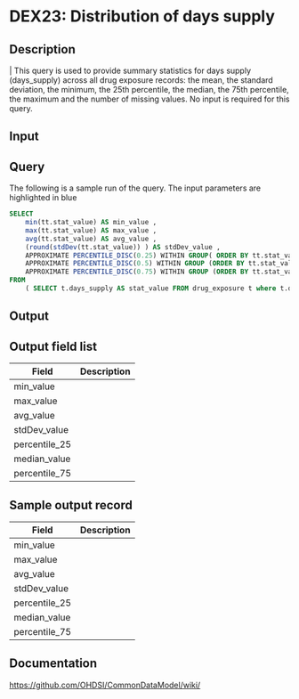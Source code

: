 <!---
Group:drug exposure
Name:DEX23 Distribution of days supply
Author:Patrick Ryan
CDM Version: 5.0
-->

# DEX23: Distribution of days supply

## Description
| This query is used to provide summary statistics for days supply (days_supply) across all drug exposure records: the mean, the standard deviation, the minimum, the 25th percentile, the median, the 75th percentile, the maximum and the number of missing values. No input is required for this query.

## Input <None>

## Query
The following is a sample run of the query. The input parameters are highlighted in  blue  

```sql
SELECT 
    min(tt.stat_value) AS min_value , 
    max(tt.stat_value) AS max_value , 
    avg(tt.stat_value) AS avg_value ,    
    (round(stdDev(tt.stat_value)) ) AS stdDev_value ,
    APPROXIMATE PERCENTILE_DISC(0.25) WITHIN GROUP( ORDER BY tt.stat_value ) AS percentile_25 , 
    APPROXIMATE PERCENTILE_DISC(0.5) WITHIN GROUP (ORDER BY tt.stat_value ) AS median_value , 
    APPROXIMATE PERCENTILE_DISC(0.75) WITHIN GROUP (ORDER BY tt.stat_value ) AS percential_75 
FROM 
    ( SELECT t.days_supply AS stat_value FROM drug_exposure t where t.days_supply > 0 ) tt ;
```

## Output

## Output field list

|  Field |  Description |
| --- | --- | 
| min_value |   |
| max_value |   |
| avg_value |   |
| stdDev_value |   |
| percentile_25 |   |
| median_value |   |
| percentile_75 |   |


## Sample output record

|  Field |  Description |
| --- | --- | 
| min_value |   |
| max_value |   |
| avg_value |   |
| stdDev_value |   |
| percentile_25 |   |
| median_value |   |
| percentile_75 |   |

## Documentation
https://github.com/OHDSI/CommonDataModel/wiki/
